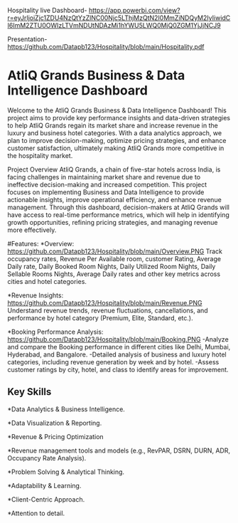 Hospitality live Dashboard- https://app.powerbi.com/view?r=eyJrIjoiZjc1ZDU4NzQtYzZlNC00Njc5LThjMzQtN2I0MmZiNDQyM2IyIiwidCI6ImM2ZTU0OWIzLTVmNDUtNDAzMi1hYWU5LWQ0MjQ0ZGM1YjJjNCJ9

Presentation- https://github.com/Datapb123/Hospitality/blob/main/Hospitality.pdf


# AtliQ Grands Business & Data Intelligence Dashboard

Welcome to the AtliQ Grands Business & Data Intelligence Dashboard! This project aims to provide key performance insights and data-driven strategies to help AtliQ Grands regain its market share and increase revenue in the luxury and business hotel categories. With a data analytics approach, we plan to improve decision-making, optimize pricing strategies, and enhance customer satisfaction, ultimately making AtliQ Grands more competitive in the hospitality market.

Project Overview
AtliQ Grands, a chain of five-star hotels across India, is facing challenges in maintaining market share and revenue due to ineffective decision-making and increased competition. This project focuses on implementing Business and Data Intelligence to provide actionable insights, improve operational efficiency, and enhance revenue management. Through this dashboard, decision-makers at AtliQ Grands will have access to real-time performance metrics, which will help in identifying growth opportunities, refining pricing strategies, and managing revenue more effectively.

#Features:
*Overview: https://github.com/Datapb123/Hospitality/blob/main/Overview.PNG
Track occupancy rates, Revenue Per Available room, customer Rating, Average Daily rate, Daily Booked Room Nights, Daily Utilized Room Nights, Daily Sellable Rooms Nights, Average Daily rates and other key metrics across cities and hotel categories.

*Revenue Insights: https://github.com/Datapb123/Hospitality/blob/main/Revenue.PNG
Understand revenue trends, revenue fluctuations, cancellations, and performance by hotel category (Premium, Elite, Standard, etc.).

*Booking Performance Analysis: https://github.com/Datapb123/Hospitality/blob/main/Booking.PNG
-Analyze and compare the Booking performance in different cities like Delhi, Mumbai, Hyderabad, and Bangalore.
-Detailed analysis of business and luxury hotel categories, including revenue generation by week and by hotel.
-Assess customer ratings by city, hotel, and class to identify areas for improvement.


## Key Skills
*Data Analytics & Business Intelligence.

*Data Visualization & Reporting.

*Revenue & Pricing Optimization

*Revenue management tools and models (e.g., RevPAR, DSRN, DURN, ADR, Occupancy Rate Analysis).

*Problem Solving & Analytical Thinking.

*Adaptability & Learning.

*Client-Centric Approach.

*Attention to detail.
